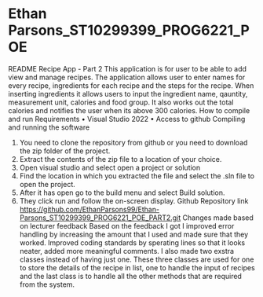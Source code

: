 # Ethan Parsons_ST10299399_PROG6221_POE
README
Recipe App - Part 2
This application is for user to be able to add view and manage recipes. The application allows user to enter names for every recipe, ingredients for each recipe and the steps for the recipe. When inserting ingredients it allows users to input the ingredient name, qauntity, measurement unit, calories and food group. It also works out the total calories and notifies the user when its above 300 calories.
How to compile and run
Requirements
•	Visual Studio 2022
•	Access to github
Compiling and running the software
1.	You need to clone the repository from github or you need to download the zip folder of the project.
2.	Extract the contents of the zip file to a location of your choice.
3.	Open visual studio and select open a project or solution
4.	Find the location in which you extracted the file and select the .sln file to open the project.
5.	After it has open go to the build menu and select Build solution.
6.	They click run and follow the on-screen display.
Github Repository link
https://github.com/EthanParsons99/Ethan-Parsons_ST10299399_PROG6221_POE_PART2.git 
Changes made based on lecturer feedback
Based on the feedback I got I improved error handling by increasing the amount that I used and made sure that they worked. Improved coding standards by sperating lines so that it looks neater, added more meaningful comments. I also made two exstra classes instead of having just one. These three classes are used for one to store the details of the recipe in list, one to handle the input of recipes and the last class is to handle all the other methods that are required from the system.

